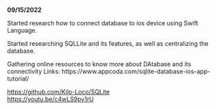 **09/15/2022**
<p>Started research how to connect database to ios device using Swift Language.

<p>Started researching SQLLite and its features, as well as centralizing the database.</p>

<p> Gathering online resources to know more about DAtabase and its connectivity
  Links:
  https://www.appcoda.com/sqlite-database-ios-app-tutorial/ <br>
  
  https://github.com/Kilo-Loco/SQLite<br>
  https://youtu.be/c4wLS9py1rU
